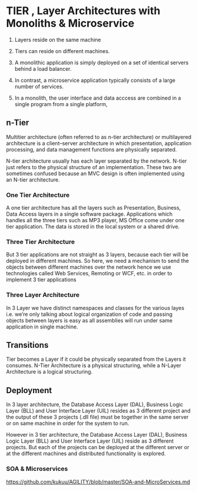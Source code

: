 
# TIER , Layer Architectures with  Monoliths & Microservice

 1. Layers reside on the same machine
 
 2. Tiers can reside on different machines.
 
 3. A monolithic application is simply deployed on a set of identical servers behind a load balancer.

 4. In contrast, a microservice application typically consists of a large number of services.

 5. In a monolith, the user interface and data acccess are combined in  a single program from a single platform,


## n-Tier

 Multitier architecture (often referred to as n-tier architecture) or multilayered architecture is a client–server architecture in which presentation, application processing, and data management functions are physically separated.

 N-tier architecture usually has each layer separated by the network.  N-tier just refers to the physical structure of an implementation. These two are sometimes confused because an MVC design is often implemented using an N-tier architecture.


### One Tier Architecture

 A one tier architecture has all the layers such as Presentation, Business, Data Access layers in a single software package. Applications which handles all the three tiers such as MP3 player, MS Office come under one tier application. The data is stored in the local system or a shared drive.


### Three Tier Architecture

 But 3 tier applications are not straight as 3 layers, because each tier will be deployed in different machines. So here, we need a mechanism to send the objects between different machines over the network hence we use technologies called Web Services, Remoting or WCF, etc. in order to implement 3 tier applications


### Three Layer Architecture

 In 3 Layer we have distinct namespaces and classes for the various layes i.e. we’re only talking about logical organization of code and passing objects between layers is easy as all assemblies will run under same application in single machine.


## Transitions

 Tier becomes a Layer if it could be physically separated from the Layers it consumes. N-Tier Architecture is a physical structuring, while a N-Layer Architecture is a logical structuring.


## Deployment

 In 3 layer architecture, the Database Access Layer (DAL), Business Logic Layer (BLL) and User Interface Layer (UIL) resides as 3 different project and the output of these 3 projects (.dll file) must be together in the same server or on same machine in order for the system to run.


 However in 3 tier architecture, the Database Access Layer (DAL), Business Logic Layer (BLL) and User Interface Layer (UIL) reside as 3 different projects. But each of the projects can be deployed at the different server or at the different machines and distributed functionality is explored.
 
 ### SOA & Microservices
 
 https://github.com/kukuu/AGILITY/blob/master/SOA-and-MicroServices.md
 
